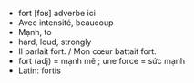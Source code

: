 
- fort	[fɔʁ]	adverbe ici
- Avec intensité, beaucoup
- Mạnh, to
- hard, loud, strongly
- Il parlait fort. / Mon cœur battait fort.
- fort (adj) = mạnh mẽ ; une force = sức mạnh
- Latin: fortis